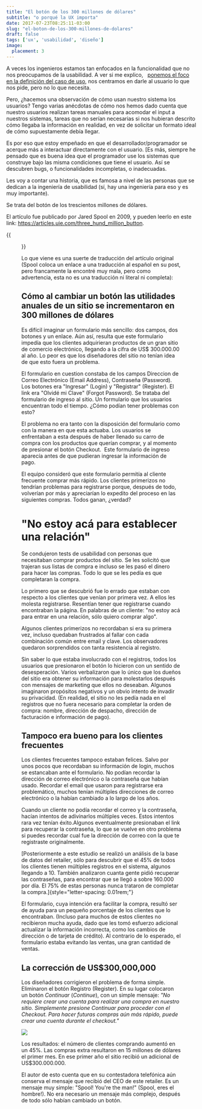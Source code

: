 ```yaml
---
title: "El botón de los 300 millones de dólares"
subtitle: "o porqué la UX importa"
date: 2017-07-23T08:25:11-03:00
slug: "el-boton-de-los-300-millones-de-dolares"
draft: false
tags: ['ux', 'usabilidad', 'diseño']
image:
  placement: 3
---
```

A veces los ingenieros estamos tan enfocados en la funcionalidad que no
nos preocupamos de la usabilidad. A ver si me explico,  
[ponemos el foco en la definición del caso de uso](/blog/lnds/2013/03/23/expectativas), nos centramos
en darle al usuario lo que nos pide, pero no lo que necesita.

Pero, ¿hacemos una observación de cómo usan nuestro sistema los
usuarios? Tengo varias anécdotas de cómo nos hemos dado cuenta que
nuestro usuarios realizan tareas manuales para acomodar el input a
nuestros sistemas, tareas que no serían necesarias si nos hubieran
descrito cómo llegaba la información en realidad, en vez de solicitar un
formato ideal de cómo supuestamente debía llegar. 

Es por eso que estoy empeñado en que el desarrollador/programador se
acerque más a interactuar directamente con el usuario. [Es más, siempre
he pensado que es buena idea que el programador use los sistemas que
construye bajo las misma condiciones que tiene el usuario. Así se
descubren bugs, o funcionalidades incompletas, o
inadecuadas.

Les voy a contar una historia, que es famosa a nivel de las personas que
se dedican a la ingeniería de usabilidad (sí, hay una ingeniería para
eso y es muy importante). 

Se trata del botón de los trescientos millones de dólares.

El artículo fue publicado por Jared Spool en 2009, y pueden leerlo en
este link: <https://articles.uie.com/three_hund_million_button>.

{{<figure caption="Jared Spool" src="https://d2dspjyoh5c79p.cloudfront.net/58d1e4ab-6fba-11e7-976c-0d1ee2977bbe-aa9f18b7">}}

Lo que viene es una suerte de traducción del artículo original (Spool
coloca un enlace a una traducción al español en su post, pero
francamente la encontré muy mala, pero como advertencia, esta no es una
traducción ni literal ni completa):

## Cómo al cambiar un botón las utilidades anuales de un sitio se incrementaron en 300 millones de dólares

Es difícil imaginar un formulario más sencillo: dos campos, dos botones
y un enlace. Aún así, resulta que este formulario impedía que los
clientes adquirieran productos de un gran sitio de comercio electrónico,
llegando a la cifra de US\$ 300.000.00 al año. Lo peor es que los
diseñadores del sitio no tenían idea de que esto fuera un problema.

El formulario en cuestion constaba de los campos Direccion de Correo
Electrónico (Email Address), Contraseña (Password). Los botones era
"Ingresar" (Login) y "Registrar" (Register). El link era "Olvidé mi
Clave" (Forgot Password). Se trataba del formulario de ingreso al
sitio. Un formulario que los usuarios encuentran todo el tiempo. ¿Cómo
podían tener problemas con esto?

El problema no era tanto con la disposición del formulario como con la
manera en que esta actuaba. Los usuarios se enfrentaban a esta después
de haber llenado su carro de compra con los productos que querían
comprar, y al momento de presionar el botón Checkout.  Este formulario
de ingreso aparecía antes de que pudieran ingresar la información de
pago.

El equipo consideró que este formulario permitía al cliente frecuente
comprar más rápido. Los clientes primerizos no tendrían problemas para
registrarse porque, después de todo, volverían por más y apreciarían lo
expedito del proceso en las siguientes compras. Todos ganan,
¿verdad?

# "No estoy acá para establecer una relación"

Se condujeron tests de usabilidad con personas que necesitaban comprar
productos del sitio. Se les solicitó que trajeran sus listas de compra e
incluso se les pasó el dinero para hacer las compras. Todo lo que se les
pedía es que completaran la compra.

Lo primero que se descubrió fue lo errado que estaban con respecto a los
clientes que venían por primera vez. A ellos les molesta registrarse.
Resentían tener que registrarse cuando encontraban la página. En
palabras de un cliente: "no estoy acá para entrar en una relación, sólo
quiero comprar algo".

Algunos clientes primerizos no recordaban si era su primera vez, incluso
quedaban frustrados al fallar con cada combinación común entre email y
clave. Los observadores quedaron sorprendidos con tanta resistencia al
registro.

Sin saber lo que estaba involucrado con el registros, todos los
usuarios que presionaron el botón lo hicieron con un sentido de
desesperación. Varios verbalizaron que lo único que los dueños del sitio
era obtener su información para molestarlos después con mensajes de
marketing que ellos no deseaban. Algunos imaginaron propósitos negativos
y un obvio intento de invadir su privacidad. (En realidad, el sitio no
les pedía nada en el registros que no fuera necesario para completar la
orden de compra: nombre, dirección de despacho, dirección de facturación
e información de pago).

## Tampoco era bueno para los clientes frecuentes

Los clientes frecuentes tampoco estaban felices. Salvo por unos pocos
que recordaban su información de login, muchos se estancaban ante el
formulario. No podían recordar la dirección de correo electrónico o la
contraseña que habían usado. Recordar el email que usaron para
registrarse era problemático, muchos tenían múltiples direcciones de
correo electrónico o la habían cambiado a lo largo de los años.

Cuando un cliente no podía recordar el correo y la contraseña, hacían
intentos de adivinarlos múltiples veces. Estos intentos rara vez tenían
éxito.Algunos eventualmente presionaban el link para recuperar la
contraseña, lo que se vuelve en otro problema si puedes recordar cual
fue la dirección de correo con la que te registraste originalmente.

[Posteriormente a este estudio se realizó un análisis de la base de
datos del retailer, sólo para descubrir que el 45% de todos los clientes
tienen múltiples registros en el sistema, algunos llegando a 10. También
analizaron cuanta gente pidió recuperar las contraseñas, para encontrar
que se llegó a sobre 160.000 por día. El 75% de estas personas nunca
trataron de completar la compra.]{style="letter-spacing: 0.01rem;"}

El formulario, cuya intención era facilitar la compra, resultó ser de
ayuda para un pequeño porcentaje de los clientes que lo encontraban.
(Incluso para muchos de estos clientes no recibieron mucha ayuda, dado
que les tomó esfuerzo adicional actualizar la información incorrecta,
como los cambios de dirección o de tarjeta de crédito). Al contrario de
lo esperado, el formulario estaba evitando las ventas, una gran cantidad
de ventas.

## La corrección de US\$300,000,000

Los diseñadores corrigieron el problema de forma simple. Eliminaron el
botón Registro (Register). En su lugar colocaron un botón *Continuar*
(*Continue*), con un simple mensaje: *"No requiere crear una cuenta
para realizar una compra en nuestro sitio. Simplemente presione
Continuar para proceder con el Checkout. Para hacer futuras compras aún
más rápido, puede crear una cuenta durante el checkout."*

![](https://d2dspjyoh5c79p.cloudfront.net/9f6fe56c-6fba-11e7-976c-0d1ee2977bbe-aa9f18b7)

Los resultados: el número de clientes comprando aumentó en un 45%. Las
compras extra resultaron en 15 millones de dólares el primer mes. En ese
primer año el sitio recibió un adicional de US\$300.000.000.

El autor de esto cuenta que en su contestadora telefónica aún conserva
el mensaje que recibió del CEO de este retailer. Es un mensaje muy
simple: "Spool! You\'re the man!" (Spool, eres el hombre!). No era
necesario un mensaje más complejo, después de todo sólo habían cambiado
un botón.
